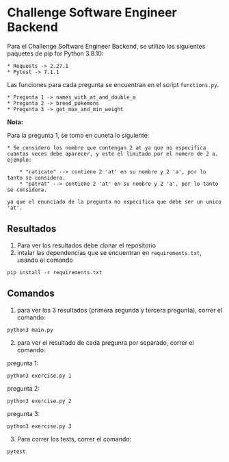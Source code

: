 # Challenge Software Engineer Backend

Para el Challenge Software Engineer Backend, se utilizo los siguientes paquetes de pip for Python 3.8.10:

    * Requests -> 2.27.1
    * Pytest -> 7.1.1

Las funciones para cada pregunta se encuentran en el script `functions.py`.

    * Pregunta 1 -> names_with_at_and_double_a
    * Pregunta 2 -> breed_pokemons
    * Pregunta 3 -> get_max_and_min_weight

**Nota:**

Para la pregunta 1, se tomo en cuneta lo siguiente:
    
    * Se considero los nombre que contengan 2 at ya que no especifica cuantas veces debe aparecer, y este el limitado por el numero de 2 a.
    ejemplo:

        * "raticate" --> contiene 2 'at' en su nombre y 2 'a', por lo tanto se considera.
        * "patrat" --> contiene 2 'at' en su nombre y 2 'a', por lo tanto se considera.

    ya que el enunciado de la pregunta no especifica que debe ser un unico 'at'.

## Resultados

1. Para ver los resultados debe clonar el repositorio
2. intalar las dependencias que se encuentran en `requirements.txt`, usando el comando 
```
pip install -r requirements.txt
```

## Comandos
1. para ver los 3 resultados (primera segunda y tercera pregunta), correr el comando:
```
python3 main.py
```
2. para ver el resultado de cada pregunra por separado, correr el comando:

pregunta 1:
```
python3 exercise.py 1
```
pregunta 2:
```
python3 exercise.py 2
```
pregunta 3:
```
python3 exercise.py 3
```

3. Para correr los tests, correr el comando:
```
pytest
```